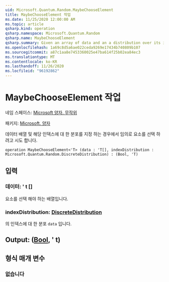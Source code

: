 ```yaml
---
uid: Microsoft.Quantum.Random.MaybeChooseElement
title: MaybeChooseElement 작업
ms.date: 11/25/2020 12:00:00 AM
ms.topic: article
qsharp.kind: operation
qsharp.namespace: Microsoft.Quantum.Random
qsharp.name: MaybeChooseElement
qsharp.summary: Given an array of data and an a distribution over its indices, attempts to choose an element at random.
ms.openlocfilehash: 1a69c8d5a6ae022ceda9269e17434b740809b107
ms.sourcegitcommit: a87c1aa8e7453360025e47ba614f25b02ea84ec3
ms.translationtype: MT
ms.contentlocale: ko-KR
ms.lasthandoff: 11/26/2020
ms.locfileid: "96192862"
---
```

# <a name="maybechooseelement-operation"></a>MaybeChooseElement 작업

네임 스페이스: [Microsoft 양자. 무작위](xref:Microsoft.Quantum.Random)

패키지: [Microsoft. 양자](https://nuget.org/packages/Microsoft.Quantum.QSharp.Core)


데이터 배열 및 해당 인덱스에 대 한 분포를 지정 하는 경우에서 임의로 요소를 선택 하려고 시도 합니다.

```qsharp
operation MaybeChooseElement<'T> (data : 'T[], indexDistribution : Microsoft.Quantum.Random.DiscreteDistribution) : (Bool, 'T)
```


## <a name="input"></a>입력

### <a name="data--t"></a>데이터: ' t []

요소를 선택 해야 하는 배열입니다.


### <a name="indexdistribution--discretedistribution"></a>indexDistribution: [DiscreteDistribution](xref:Microsoft.Quantum.Random.DiscreteDistribution)

의 인덱스에 대 한 분포 `data` 입니다.



## <a name="output--boolt"></a>Output: ([Bool](xref:microsoft.quantum.lang-ref.bool), ' t)



## <a name="type-parameters"></a>형식 매개 변수

### <a name="t"></a>없습니다

